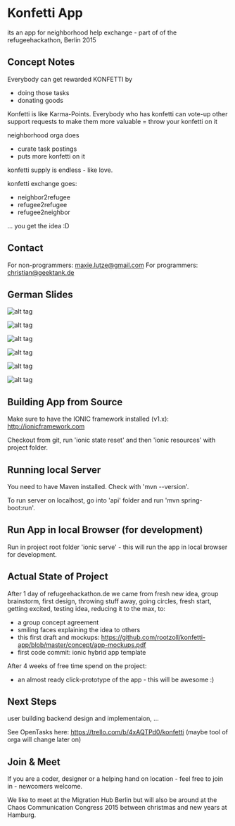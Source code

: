 # Konfetti App

its an app for neighborhood help exchange - part of of the refugeehackathon, Berlin 2015

## Concept Notes

Everybody can get rewarded KONFETTI by
- doing those tasks
- donating goods

Konfetti is like Karma-Points. Everybody who has konfetti can vote-up other support requests to make them more valuable
= throw your konfetti on it

neighborhood orga does
- curate task postings
- puts more konfetti on it

konfetti supply is endless - like love.

konfetti exchange goes:
- neighbor2refugee
- refugee2refugee
- refugee2neighbor

... you get the idea :D

## Contact

For non-programmers: maxie.lutze@gmail.com
For programmers: christian@geektank.de

## German Slides

![alt tag](https://raw.githubusercontent.com/rootzoll/konfetti-app/master/concept/slides/1_de.png)

![alt tag](https://raw.githubusercontent.com/rootzoll/konfetti-app/master/concept/slides/2_de.png)

![alt tag](https://raw.githubusercontent.com/rootzoll/konfetti-app/master/concept/slides/3_de.png)

![alt tag](https://raw.githubusercontent.com/rootzoll/konfetti-app/master/concept/slides/4_de.png)

![alt tag](https://raw.githubusercontent.com/rootzoll/konfetti-app/master/concept/slides/5_de.png)

![alt tag](https://raw.githubusercontent.com/rootzoll/konfetti-app/master/concept/slides/6_de.png)


## Building App from Source

Make sure to have the IONIC framework installed (v1.x): http://ionicframework.com

Checkout from git, run 'ionic state reset' and then 'ionic resources' with project folder.


## Running local Server

You need to have Maven installed. Check with 'mvn --version'.

To run server on localhost, go into 'api' folder and run 'mvn spring-boot:run'.


## Run App in local Browser (for development)

Run in project root folder 'ionic serve' - this will run the app in local browser for development.


## Actual State of Project

After 1 day of refugeehackathon.de we came from fresh new idea, group brainstorm, first design, throwing stuff away, going circles, fresh start, getting excited, testing idea, reducing it to the max, to:

- a group concept agreement
- smiling faces explaining the idea to others
- this first draft and mockups: https://github.com/rootzoll/konfetti-app/blob/master/concept/app-mockups.pdf
- first code commit: ionic hybrid app template

After 4 weeks of free time spend on the project:

- an almost ready click-prototype of the app - this will be awesome :)


## Next Steps

user building backend design and implementaion, ...

See OpenTasks here: https://trello.com/b/4xAQTPd0/konfetti (maybe tool of orga will change later on)


## Join & Meet

If you are a coder, designer or a helping hand on location - feel free to join in - newcomers welcome.

We like to meet at the Migration Hub Berlin but will also be around at the Chaos Communication Congress 2015 between christmas and new years at Hamburg.
